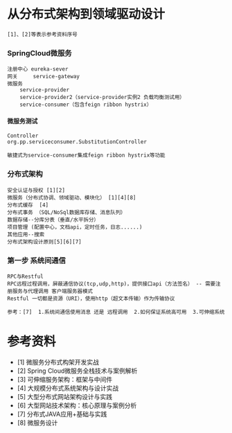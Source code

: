 # 从分布式架构到领域驱动设计    
    [1]、[2]等表示参考资料序号
### SpringCloud微服务
    注册中心 eureka-sever
    网关     service-gateway
    微服务
        service-provider
        service-provider2（service-provider实例2 负载均衡测试用）
        service-consumer（包含feign ribbon hystrix）

#### 微服务测试
    Controller
    org.pp.serviceconsumer.SubstitutionController
    
    敏捷式为service-consumer集成feign ribbon hystrix等功能

### 分布式架构
    安全认证与授权 [1][2]
    微服务（分布式协调、领域驱动、模块化） [1][4][8]
    分布式缓存  [4]
    分布式事务 （SQL/NoSql数据库存储、消息队列）
    数据存储--分库分表（垂直/水平拆分）
    项目管理 (配置中心，文档api，定时任务，日志......)
    其他应用--搜索 
    分布式架构设计原则[5][6][7]

### 第一步 系统间通信 
    RPC与Restful
    RPC远程过程调用，屏蔽通信协议(tcp,udp,http)，提供接口api（方法签名） -- 需要注册服务与代理调用 客户端服务器模式
    Restful 一切都是资源（URI），使用http（超文本传输）作为传输协议
    
    参考：[7]  1.系统间通信使用消息 还是 远程调用  2.如何保证系统高可用  3.可伸缩系统

# 参考资料
- [1] 微服务分布式构架开发实战 
- [2] Spring Cloud微服务全栈技术与案例解析 
- [3] 可伸缩服务架构：框架与中间件
- [4] 大规模分布式系统架构与设计实战
- [5] 大型分布式网站架构设计与实践 
- [6] 大型网站技术架构：核心原理与案例分析 
- [7] 分布式JAVA应用+基础与实践
- [8] 微服务设计
   
    